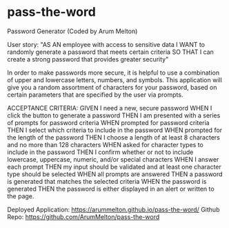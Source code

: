# pass-the-word

Password Generator (Coded by Arum Melton)

User story:
"AS AN employee with access to sensitive data
I WANT to randomly generate a password that meets certain criteria
SO THAT I can create a strong password that provides greater security"

In order to make passwords more secure, it is helpful to use a combination of upper and lowercase letters, numbers, and symbols.
This application will give you a random assortment of characters for your password, based on certain parameters that are specified by the user via prompts.

ACCEPTANCE CRITERIA:
GIVEN I need a new, secure password
WHEN I click the button to generate a password
THEN I am presented with a series of prompts for password criteria
WHEN prompted for password criteria
THEN I select which criteria to include in the password
WHEN prompted for the length of the password
THEN I choose a length of at least 8 characters and no more than 128 characters
WHEN asked for character types to include in the password
THEN I confirm whether or not to include lowercase, uppercase, numeric, and/or special characters
WHEN I answer each prompt
THEN my input should be validated and at least one character type should be selected
WHEN all prompts are answered
THEN a password is generated that matches the selected criteria
WHEN the password is generated
THEN the password is either displayed in an alert or written to the page.

Deployed Application: https://arummelton.github.io/pass-the-word/
Github Repo: https://github.com/ArumMelton/pass-the-word
